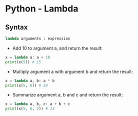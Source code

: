 # Python - Lambda



## Syntax

```python
lambda arguments : expression
```



- Add 10 to argument a, and return the result:

```python
x = lambda a: a + 10
print(x(5)) # 15
```



- Multiply argument a with argument b and return the result:

```python
x = lambda a, b: a * b
print(x(5, 6)) # 30
```



- Summarize argument a, b and c and return the result:

```python
x = lambda a, b, c: a + b + c
print(x(5, 6, 2)) # 13
```

